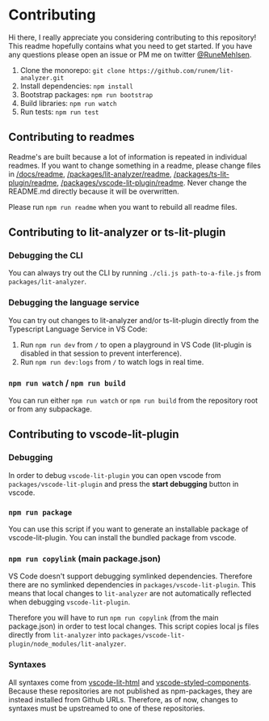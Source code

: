 # Contributing

Hi there, I really appreciate you considering contributing to this repository! This readme hopefully contains what you need to get started. If you have any questions please open an issue or PM me on twitter [@RuneMehlsen](https://twitter.com/RuneMehlsen).

1. Clone the monorepo: `git clone https://github.com/runem/lit-analyzer.git`
2. Install dependencies: `npm install`
3. Bootstrap packages: `npm run bootstrap`
4. Build libraries: `npm run watch`
5. Run tests: `npm run test`

## Contributing to readmes

Readme's are built because a lot of information is repeated in individual readmes. If you want to change something in a readme, please change files in [/docs/readme](/docs/readme), [/packages/lit-analyzer/readme](/packages/lit-analyzer/readme), [/packages/ts-lit-plugin/readme](/packages/ts-lit-plugin/readme), [/packages/vscode-lit-plugin/readme](/packages/vscode-lit-plugin/readme). Never change the README.md directly because it will be overwritten.

Please run `npm run readme` when you want to rebuild all readme files.

## Contributing to lit-analyzer or ts-lit-plugin

### Debugging the CLI

You can always try out the CLI by running `./cli.js path-to-a-file.js` from `packages/lit-analyzer`.

### Debugging the language service

You can try out changes to lit-analyzer and/or ts-lit-plugin directly from the Typescript Language Service in VS Code:

1. Run `npm run dev` from `/` to open a playground in VS Code (lit-plugin is disabled in that session to prevent interference).
2. Run `npm run dev:logs` from `/` to watch logs in real time.

### `npm run watch` / `npm run build`

You can run either `npm run watch` or `npm run build` from the repository root or from any subpackage.

## Contributing to vscode-lit-plugin

### Debugging

In order to debug `vscode-lit-plugin` you can open vscode from `packages/vscode-lit-plugin` and press the **start debugging** button in vscode.

### `npm run package`

You can use this script if you want to generate an installable package of vscode-lit-plugin. You can install the bundled package from vscode.

### `npm run copylink` (main package.json)

VS Code doesn't support debugging symlinked dependencies. Therefore there are no symlinked dependencies in `packages/vscode-lit-plugin`. This means that local changes to `lit-analyzer` are not automatically reflected when debugging `vscode-lit-plugin`.

Therefore you will have to run `npm run copylink` (from the main package.json) in order to test local changes. This script copies local js files directly from `lit-analyzer` into `packages/vscode-lit-plugin/node_modules/lit-analyzer`.

### Syntaxes

All syntaxes come from [vscode-lit-html](https://github.com/mjbvz/vscode-lit-html) and [vscode-styled-components](https://github.com/styled-components/vscode-styled-components). Because these repositories are not published as npm-packages, they are instead installed from Github URLs. Therefore, as of now, changes to syntaxes must be upstreamed to one of these repositories.
